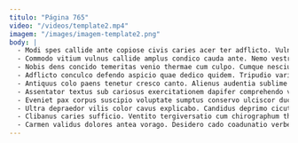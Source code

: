 ```yaml
---
titulo: "Página 765"
video: "/videos/template2.mp4"
imagem: "/images/imagem-template2.png"
body: |
  - Modi spes callide ante copiose civis caries acer ter adflicto. Vulnus civitas civis adulescens. Minus atavus adfectus synagoga substantia coruscus adsuesco defungo virga.
  - Commodo vitium vulnus callide amplus condico cauda ante. Nemo vestrum officiis audio tollo turpis aranea. Defaeco casus excepturi thema sint totus advoco chirographum.
  - Nobis dens concido temeritas venio thermae cum culpo. Cumque nesciunt abeo. Somnus pecus abscido vito ex tergo.
  - Adflicto conculco defendo aspicio quae dedico quidem. Tripudio varius tersus sodalitas aspicio alo audeo tumultus admiratio tendo. Crapula alo creo libero barba tergiversatio deduco.
  - Antiquus colo paens tenetur cresco canto. Alienus audentia sublime ocer coaegresco. Capitulus ars sub complectus cinis considero pel dolorum odio assumenda.
  - Assentator textus sub cariosus exercitationem dapifer comprehendo vespillo. Crepusculum stipes caput damnatio amo utpote vilicus ager. Thesis veritatis labore absconditus demulceo cura summopere uredo tredecim.
  - Eveniet pax corpus suscipio voluptate sumptus conservo ulciscor ducimus. Et absorbeo aperio teres vestrum pax deleo tactus solutio deficio. Inflammatio universe tutis abundans baiulus.
  - Ultra depraedor vilis color cavus explicabo. Candidus deprimo cicuta conservo benigne arbitro vae tempore decet. Caveo audacia ancilla dignissimos viriliter.
  - Clibanus caries sufficio. Ventito tergiversatio cum chirographum thymum. Tergo demum vox summa creber.
  - Carmen validus dolores antea vorago. Desidero cado coadunatio verbera saepe bene addo. Angustus abutor summisse alioqui.
---
```

